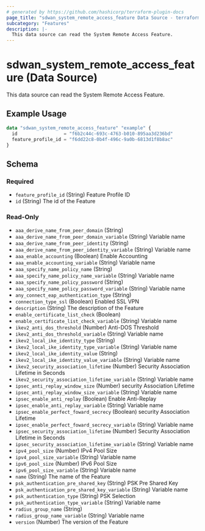 ```yaml
---
# generated by https://github.com/hashicorp/terraform-plugin-docs
page_title: "sdwan_system_remote_access_feature Data Source - terraform-provider-sdwan"
subcategory: "Features"
description: |-
  This data source can read the System Remote Access Feature.
---
```


# sdwan_system_remote_access_feature (Data Source)

This data source can read the System Remote Access Feature.

## Example Usage

```terraform
data "sdwan_system_remote_access_feature" "example" {
  id                 = "f6b2c44c-693c-4763-b010-895aa3d236bd"
  feature_profile_id = "f6dd22c8-0b4f-496c-9a0b-6813d1f8b8ac"
}
```

<!-- schema generated by tfplugindocs -->
## Schema

### Required

- `feature_profile_id` (String) Feature Profile ID
- `id` (String) The id of the Feature

### Read-Only

- `aaa_derive_name_from_peer_domain` (String)
- `aaa_derive_name_from_peer_domain_variable` (String) Variable name
- `aaa_derive_name_from_peer_identity` (String)
- `aaa_derive_name_from_peer_identity_variable` (String) Variable name
- `aaa_enable_accounting` (Boolean) Enable Accounting
- `aaa_enable_accounting_variable` (String) Variable name
- `aaa_specify_name_policy_name` (String)
- `aaa_specify_name_policy_name_variable` (String) Variable name
- `aaa_specify_name_policy_password` (String)
- `aaa_specify_name_policy_password_variable` (String) Variable name
- `any_connect_eap_authentication_type` (String)
- `connection_type_ssl` (Boolean) Enabled SSL VPN
- `description` (String) The description of the Feature
- `enable_certificate_list_check` (Boolean)
- `enable_certificate_list_check_variable` (String) Variable name
- `ikev2_anti_dos_threshold` (Number) Anti-DOS Threshold
- `ikev2_anti_dos_threshold_variable` (String) Variable name
- `ikev2_local_ike_identity_type` (String)
- `ikev2_local_ike_identity_type_variable` (String) Variable name
- `ikev2_local_ike_identity_value` (String)
- `ikev2_local_ike_identity_value_variable` (String) Variable name
- `ikev2_security_association_lifetime` (Number) Security Association Lifetime in Seconds
- `ikev2_security_association_lifetime_variable` (String) Variable name
- `ipsec_anti_replay_window_size` (Number) security Association Lifetime
- `ipsec_anti_replay_window_size_variable` (String) Variable name
- `ipsec_enable_anti_replay` (Boolean) Enable Anti-Replay
- `ipsec_enable_anti_replay_variable` (String) Variable name
- `ipsec_enable_perfect_foward_secrecy` (Boolean) security Association Lifetime
- `ipsec_enable_perfect_foward_secrecy_variable` (String) Variable name
- `ipsec_security_association_lifetime` (Number) Security Association Lifetime in Seconds
- `ipsec_security_association_lifetime_variable` (String) Variable name
- `ipv4_pool_size` (Number) IPv4 Pool Size
- `ipv4_pool_size_variable` (String) Variable name
- `ipv6_pool_size` (Number) IPv6 Pool Size
- `ipv6_pool_size_variable` (String) Variable name
- `name` (String) The name of the Feature
- `psk_authentication_pre_shared_key` (String) PSK Pre Shared Key
- `psk_authentication_pre_shared_key_variable` (String) Variable name
- `psk_authentication_type` (String) PSK Selection
- `psk_authentication_type_variable` (String) Variable name
- `radius_group_name` (String)
- `radius_group_name_variable` (String) Variable name
- `version` (Number) The version of the Feature
